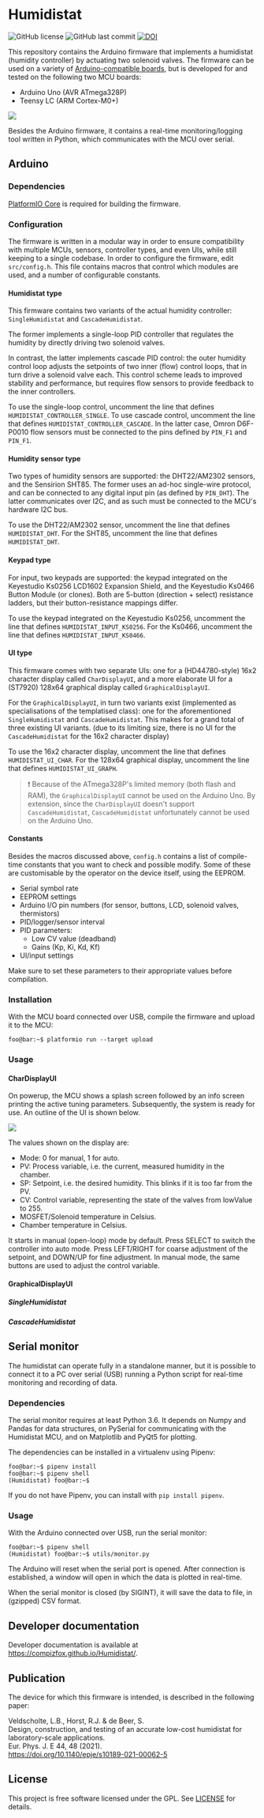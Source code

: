 # Humidistat
![GitHub license](https://img.shields.io/github/license/Compizfox/Humidistat)
![GitHub last commit](https://img.shields.io/github/last-commit/Compizfox/Humidistat)
[![DOI](https://zenodo.org/badge/288475918.svg)](https://zenodo.org/badge/latestdoi/288475918)

This repository contains the Arduino firmware that implements a humidistat (humidity controller) by actuating two
solenoid valves. The firmware can be used on a variety of 
[Arduino-compatible boards](https://docs.platformio.org/en/latest/frameworks/arduino.html#boards), but is developed for
 and tested on the following two MCU boards:

- Arduino Uno (AVR ATmega328P)
- Teensy LC (ARM Cortex-M0+)

![](docs/pic.jpg)

Besides the Arduino firmware, it contains a real-time monitoring/logging tool written in Python, which communicates 
with the MCU over serial.

## Arduino
### Dependencies
[PlatformIO Core](https://docs.platformio.org/en/latest/core/installation.html) is required for building the firmware.

### Configuration
The firmware is written in a modular way in order to ensure compatibility with multiple MCUs, sensors, controller 
types, and even UIs, while still keeping to a single codebase. In order to configure the firmware, edit `src/config.h`.
This file contains macros that control which modules are used, and a number of configurable constants.

#### Humidistat type
This firmware contains two variants of the actual humidity controller: `SingleHumidistat` and `CascadeHumidistat`.

The former implements a single-loop PID controller that regulates the humidity by directly driving two solenoid 
valves.

In contrast, the latter implements cascade PID control: the outer humidity control loop adjusts the setpoints 
of two inner (flow) control loops, that in turn drive a solenoid valve each. This control scheme leads to improved 
stability and performance, but requires flow sensors to provide feedback to the inner controllers.

To use the single-loop control, uncomment the line that defines `HUMIDISTAT_CONTROLLER_SINGLE`. To use cascade control, 
uncomment the line that defines `HUMIDISTAT_CONTROLLER_CASCADE`. In the latter case, Omron D6F-P0010 flow sensors must 
be connected to the pins defined by `PIN_F1` and `PIN_F1`.

#### Humidity sensor type
Two types of humidity sensors are supported: the DHT22/AM2302 sensors, and the Sensirion SHT85. The former uses an 
ad-hoc single-wire protocol, and can be connected to any digital input pin (as defined by `PIN_DHT`). The latter 
communicates over I2C, and as such must be connected to the MCU's hardware I2C bus.

To use the DHT22/AM2302 sensor, uncomment the line that defines `HUMIDISTAT_DHT`. For the SHT85, uncomment the line 
that defines `HUMIDISTAT_DHT`.

#### Keypad type
For input, two keypads are supported: the keypad integrated on the Keyestudio Ks0256 LCD1602 Expansion Shield, and the 
Keyestudio Ks0466 Button Module (or clones). Both are 5-button (direction + select) resistance ladders, but their 
button-resistance mappings differ.

To use the keypad integrated on the Keyestudio Ks0256, uncomment the line that defines `HUMIDISTAT_INPUT_KS0256`. 
For the Ks0466, uncomment the line that defines `HUMIDISTAT_INPUT_KS0466`.

#### UI type
This firmware comes with two separate UIs: one for a (HD44780-style) 16x2 character display called `CharDisplayUI`, 
and a more elaborate UI for a (ST7920) 128x64 graphical display called `GraphicalDisplayUI`.

For the `GraphicalDisplayUI`, in turn two variants exist (implemented as specialisations of the templatised class): 
one for the aforementioned `SingleHumidistat` and `CascadeHumidistat`. This makes for a grand total of three 
existing UI variants. (due to its limiting size, there is no UI for the `CascadeHumidistat` for the 16x2 character 
display)

To use the 16x2 character display, uncomment the line that defines `HUMIDISTAT_UI_CHAR`. For the 128x64 graphical 
display, uncomment the line that defines `HUMIDISTAT_UI_GRAPH`.

> :exclamation: Because of the ATmega328P's limited memory (both flash and RAM), the `GraphicalDisplayUI` cannot be 
> used on the Arduino Uno. By extension, since the `CharDisplayUI` doesn't support `CascadeHumidistat`, 
> `CascadeHumidistat` unfortunately cannot be used on the Arduino Uno.

#### Constants
Besides the macros discussed above, `config.h` contains a list of compile-time constants that you want to check and 
possible modify. Some of these are customisable by the operator on the device itself, using the EEPROM.

- Serial symbol rate
- EEPROM settings
- Arduino I/O pin numbers (for sensor, buttons, LCD, solenoid valves, thermistors)
- PID/logger/sensor interval
- PID parameters:
  - Low CV value (deadband)
  - Gains (Kp, Ki, Kd, Kf)
- UI/input settings

Make sure to set these parameters to their appropriate values before compilation.

### Installation
With the MCU board connected over USB, compile the firmware and upload it to the MCU:

```console
foo@bar:~$ platformio run --target upload
```

### Usage
#### CharDisplayUI
On powerup, the MCU shows a splash screen followed by an info screen printing the active tuning parameters.
Subsequently, the system is ready for use. An outline of the UI is shown below.

![](docs/UI.svg)

The values shown on the display are:

- Mode: 0 for manual, 1 for auto.
- PV: Process variable, i.e. the current, measured humidity in the chamber.
- SP: Setpoint, i.e. the desired humidity. This blinks if it is too far from the PV.
- CV: Control variable, representing the state of the valves from lowValue to 255.
- MOSFET/Solenoid temperature in Celsius.
- Chamber temperature in Celsius.

It starts in manual (open-loop) mode by default. Press SELECT to switch the
controller into auto mode. Press LEFT/RIGHT for coarse adjustment of the setpoint, and DOWN/UP for fine adjustment. In
manual mode, the same buttons are used to adjust the control variable.

#### GraphicalDisplayUI
##### SingleHumidistat

##### CascadeHumidistat

## Serial monitor
The humidistat can operate fully in a standalone manner, but it is possible to connect it to a PC over serial (USB)
running a Python script for real-time monitoring and recording of data.

### Dependencies
The serial monitor requires at least Python 3.6. It depends on Numpy and Pandas for data structures, on PySerial for
communicating with the Humidistat MCU, and on Matplotlib and PyQt5 for plotting.

The dependencies can be installed in a virtualenv using Pipenv:

```console
foo@bar:~$ pipenv install
foo@bar:~$ pipenv shell
(Humidistat) foo@bar:~$ 
```

If you do not have Pipenv, you can install with `pip install pipenv`.

### Usage
With the Arduino connected over USB, run the serial monitor:

```console
foo@bar:~$ pipenv shell
(Humidistat) foo@bar:~$ utils/monitor.py
```

The Arduino will reset when the serial port is opened. After connection is established, a window will open in which the
data is plotted in real-time.

When the serial monitor is closed (by SIGINT), it will save the data to file, in (gzipped) CSV format.

## Developer documentation
Developer documentation is available at https://compizfox.github.io/Humidistat/.

## Publication
The device for which this firmware is intended, is described in the following paper:

Veldscholte, L.B., Horst, R.J. & de Beer, S.  
Design, construction, and testing of an accurate low-cost humidistat for laboratory-scale applications.  
Eur. Phys. J. E 44, 48 (2021).  
https://doi.org/10.1140/epje/s10189-021-00062-5

## License
This project is free software licensed under the GPL. See [LICENSE](LICENSE) for details.
